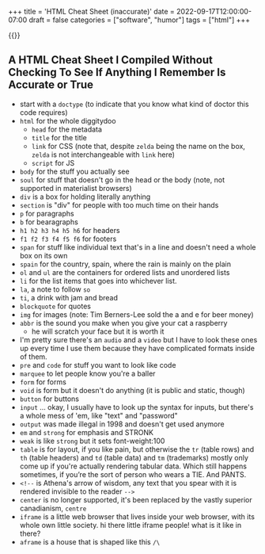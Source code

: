 +++
title = 'HTML Cheat Sheet (inaccurate)'
date = 2022-09-17T12:00:00-07:00
draft = false
categories = ["software", "humor"]
tags = ["html"]
+++

{{<imgwebp src="no_idea.png">}}
<!--more-->

## A HTML Cheat Sheet I Compiled Without Checking To See If Anything I Remember Is Accurate or True

* start with a `doctype` (to indicate that you know what kind of doctor this code requires)
* `html` for the whole diggitydoo
  * `head` for the metadata
  * `title` for the title
  * `link` for CSS (note that, despite `zelda` being the name on the box, `zelda` is not interchangeable with `link` here)
  * `script` for JS
* `body` for the stuff you actually see
* `soul` for stuff that doesn't go in the head or the body (note, not supported in materialist browsers)
* `div` is a box for holding literally anything
* `section` is "div" for people with too much time on their hands
* `p` for paragraphs
* `b` for bearagraphs
* `h1 h2 h3 h4 h5 h6` for headers
* `f1 f2 f3 f4 f5 f6` for footers
* `span` for stuff like individual text that's in a line and doesn't need a whole box on its own
* `spain` for the country, spain, where the rain is mainly on the plain
* `ol` and `ul` are the containers for ordered lists and unordered lists
* `li` for the list items that goes into whichever list.
* `la`, a note to follow `so`
* `ti`, a drink with jam and bread
* `blockquote` for quotes
* `img` for images (note: Tim Berners-Lee sold the a and e for beer money)
* `abbr` is the sound you make when you give your cat a raspberry
  * he will scratch your face but it is worth it
* I'm pretty sure there's an `audio` and a `video` but I have to look these ones up every time I use them because they have complicated formats inside of them.
* `pre` and `code` for stuff you want to look like code
* `marquee` to let people know you're a baller
* `form` for forms
* `void` is form but it doesn't do anything (it is public and static, though)
* `button` for buttons
* `input` ... okay, I usually have to look up the syntax for inputs, but there's a whole mess of 'em, like "text" and "password"
* `output` was made illegal in 1998 and doesn't get used anymore
* `em` and `strong` for emphasis and STRONK
* `weak` is like `strong` but it sets font-weight:100
* `table` is for layout, if you like pain, but otherwise the `tr` (table rows) and `th` (table headers) and `td` (table data) and `tm` (trademarks) mostly only come up if you're actually rendering tabular data. Which still happens sometimes, if you’re the sort of person who wears a TIE. And PANTS.
* `<!--` is Athena's arrow of wisdom, any text that you spear with it is rendered invisible to the reader `-->`
* `center` is no longer supported, it's been replaced by the vastly superior canadianism, `centre`
* `iframe` is a little web browser that lives inside your web browser, with its whole own little society. hi there little iframe people! what is it like in there?
* `aframe` is a house that is shaped like this `/\`